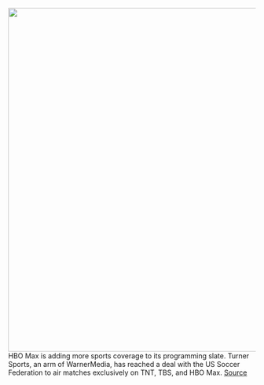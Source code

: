 <img src='https://cdn.vox-cdn.com/thumbor/kzqMXIGin1uQZ1Q0xVE_yTorNxI=/0x0:4000x2667/1200x800/filters:focal(1680x1014:2320x1654)/cdn.vox-cdn.com/uploads/chorus_image/image/70571688/1372469137.0.jpg' width='700px' /><br/>
HBO Max is adding more sports coverage to its programming slate. Turner Sports, an arm of WarnerMedia, has reached a deal with the US Soccer Federation to air matches exclusively on TNT, TBS, and HBO Max.
<a href='https://www.theverge.com/2022/3/2/22958781/hbo-max-us-soccer-federation-deal'> Source <a/>